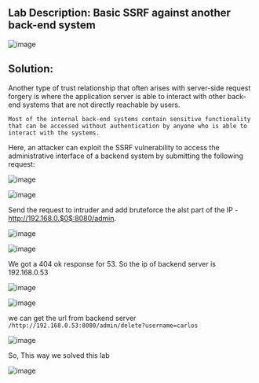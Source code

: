## Lab Description: Basic SSRF against another back-end system

![image](https://github.com/jayshah17/PortSwiggerLabs/assets/76842630/aceea651-e931-400d-8a18-2ac20cd30d95)

## Solution:  

Another type of trust relationship that often arises with server-side request forgery is where the application server is able to interact with other back-end systems that are not directly reachable by users.
```
Most of the internal back-end systems contain sensitive functionality that can be accessed without authentication by anyone who is able to interact with the systems.
```
Here, an attacker can exploit the SSRF vulnerability to access the administrative interface of a backend system by submitting the following request:

![image](https://github.com/jayshah17/PortSwiggerLabs/assets/76842630/ffeff31a-6586-4d5c-a43f-bbdba7284d6f)


![image](https://github.com/jayshah17/PortSwiggerLabs/assets/76842630/e7297262-9e6b-46ce-bda4-16fd16ac9881)

Send the request to intruder and add bruteforce the alst part of the IP - http://192.168.0.$0$:8080/admin.

![image](https://github.com/jayshah17/PortSwiggerLabs/assets/76842630/e3687692-1db6-4ce8-8149-b7cd87209098)


![image](https://github.com/jayshah17/PortSwiggerLabs/assets/76842630/a3b868b8-1206-45cf-84d8-37d81b97b81e)


We got a 404 ok response for 53. So the ip of backend server is 192.168.0.53

![image](https://github.com/jayshah17/PortSwiggerLabs/assets/76842630/be1b21d3-cc4d-429a-a714-eee6628f7966)

![image](https://github.com/jayshah17/PortSwiggerLabs/assets/76842630/f0e09044-fe44-42f1-b3e8-fdc76abe029c)

we can get the url from backend server `/http://192.168.0.53:8080/admin/delete?username=carlos`

![image](https://github.com/jayshah17/PortSwiggerLabs/assets/76842630/1dbcded7-d1c6-4e0a-b47a-9eafbdc6c8e5)

So, This way we solved this lab

![image](https://github.com/jayshah17/PortSwiggerLabs/assets/76842630/5bc32ebf-627f-4734-ad2b-45eaa707e720)
